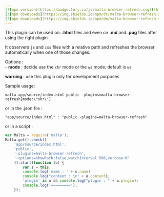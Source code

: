 ```yaml
---
[![npm version](https://badge.fury.io/js/malta-browser-refresh.svg)](http://badge.fury.io/js/malta-browser-refresh)
[![npm downloads](https://img.shields.io/npm/dt/malta-browser-refresh.svg)](https://npmjs.org/package/malta-browser-refresh)
[![npm downloads](https://img.shields.io/npm/dm/malta-browser-refresh.svg)](https://npmjs.org/package/malta-browser-refresh)  
---  
```


This plugin can be used on: **.html** files and even on **.md** and **.pug** files after using the right plugin

It observers `js` and `css` files with a relative path and refreshes the browser automatically when one of those changes.

Options :   
	- **mode** : decide use the `xhr` mode or the `ws` mode; default is `ws`  

 **warning** : use this plugin only for development purposes


Sample usage:  
```
malta app/source/index.html public -plugins=malta-browser-refresh[mode:\"xhr\"]
```
or in the .json file :
```
"app/source/index.html" : "public -plugins=malta-browser-refresh"
```
or in a script : 
``` js
var Malta = require('malta');
Malta.get().check([
    'app/source/index.html',
    'public',
    '-plugins=malta-browser-refresh',
    '-options=showPath:false,watchInterval:500,verbose:0'
    ]).start(function (o) {
        var s = this;
        console.log('name : ' + o.name)
        console.log("content : \n" + o.content);
        'plugin' in o && console.log("plugin : " + o.plugin);
        console.log('=========');
    });
```